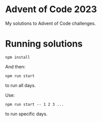 # Advent of Code 2023

My solutions to Advent of Code challenges.

# Running solutions

```
npm install
```

And then:
```
npm run start
```
to run all days.

Use:
```
npm run start -- 1 2 3 ...
```
to run specific days.